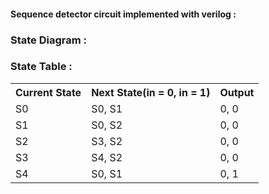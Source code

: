 #### Sequence detector circuit implemented with verilog : 

### State Diagram : 



### State Table : 
<table>
  <tr>
  <th> Current State</th>
  <th> Next State(in = 0, in = 1)</th>
  <th> Output </th> </tr>
  <tr>
    <td> S0 </td>
    <td>S0, S1</td>
    <td>0, 0</td>
  </tr>
  <tr>
    <td> S1 </td>
    <td>S0, S2</td>
    <td>0, 0</td>
  </tr>  
  <tr>
    <td> S2 </td>
    <td>S3, S2</td>
    <td>0, 0</td>
  </tr>
  <tr>
    <td> S3 </td>
    <td>S4, S2</td>
    <td>0, 0</td>
  </tr>
  <tr>
    <td> S4 </td>
    <td>S0, S1</td>
    <td>0, 1</td>
  </tr>
</table>

